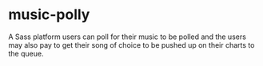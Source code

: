 # music-polly
A Sass platform users can poll for their music to be polled and the users may also pay to get their song of choice to be pushed up on their charts to the queue.
